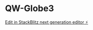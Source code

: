 # QW-Globe3

[Edit in StackBlitz next generation editor ⚡️](https://stackblitz.com/~/github.com/amithcabraal/QW-Globe3)